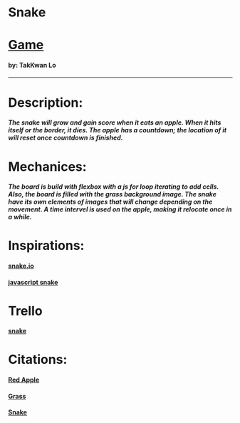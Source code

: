 # Snake

# [Game](Tak_snake.surge.sh)

#### by: TakKwan Lo

---

# Description:

##### The snake will grow and gain score when it eats an apple. When it hits itself or the border, it dies. The apple has a countdown; the location of it will reset once countdown is finished.

# Mechanices:

##### The board is build with flexbox with a js for loop iterating to add cells. Also, the board is filled with the grass background image. The snake have its own elements of images that will change depending on the movement. A time intervel is used on the apple, making it relocate once in a while.

# Inspirations:

#### [snake.io](snake.io)

#### [javascript snake](https://patorjk.com/games/snake/)

# Trello

#### [snake](https://trello.com/b/CakxyeRs/snake)

# Citations:

#### [Red Apple](https://www.dreamstime.com/isolated-red-apple-pixel-art-white-background-apple-big-pixels-apple-pixel-art-image106403017)

#### [Grass](https://www.pikpng.com/transpng/ibwbRxT/)

#### [Snake](https://rembound.com/articles/creating-a-snake-game-tutorial-with-html5)
